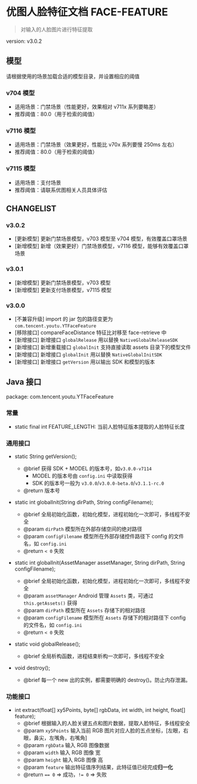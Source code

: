 # 优图人脸特征文档 FACE-FEATURE

> 对输入的人脸图片进行特征提取

version: v3.0.2

## 模型

请根据使用的场景加载合适的模型目录，并设置相应的阈值

### v704 模型

- 适用场景：门禁场景（性能更好，效果相对 v711x 系列要略差）
- 推荐阈值：80.0（用于检索的阈值）

### v7116 模型

- 适用场景：门禁场景（效果更好，性能比 v70x 系列要慢 250ms 左右）
- 推荐阈值：80.0（用于检索的阈值）

### v7115 模型

- 适用场景：支付场景
- 推荐阈值：请联系优图相关人员具体评估

## CHANGELIST

### v3.0.2

- [更新模型] 更新门禁场景模型，v703 模型至 v704 模型，有效覆盖口罩场景
- [新增模型] 新增（效果更好）门禁场景模型，v7116 模型，能够有效覆盖口罩场景

### v3.0.1

- [新增模型] 更新门禁场景模型，v703 模型
- [新增模型] 更新支付场景模型，v7115 模型

### v3.0.0

- [不兼容升级] import 的 jar 包的路径变更为 `com.tencent.youtu.YTFaceFeature`
- [移除接口] compareFaceDistance 特征比对移至 face-retrieve 中
- [新增接口] 新增接口 `globalRelease` 用以替换 `NativeGlobalReleaseSDK`
- [新增接口] 新增重载接口 `globalInit` 支持直接读取 assets 目录下的模型文件
- [新增接口] 新增接口 `globalInit` 用以替换 `NativeGlobalInitSDK`
- [新增接口] 新增接口 `getVersion` 用以输出 SDK 和模型的版本

## Java 接口

package: com.tencent.youtu.YTFaceFeature

### 常量

- static final int FEATURE_LENGTH: 当前人脸特征版本提取的人脸特征长度

### 通用接口

- static String getVersion();
    - @brief 获得 SDK + MODEL 的版本号，如`v3.0.0-v7114`
        - MODEL 的版本号由 `config.ini` 中读取获得
        - SDK 的版本号一般为 `v3.0.0`/`v3.0.0-beta.0`/`v3.1.1-rc.0`
    - @return 版本号

- static int globalInit(String dirPath, String configFilename);
    - @brief 全局初始化函数，初始化模型，进程初始化一次即可，多线程不安全
    - @param `dirPath` 模型所在外部存储空间的绝对路径
    - @param `configFilename` 模型所在外部存储控件路径下 config 的文件名，如 `config.ini`
    - @return `< 0` 失败

- static int globalInit(AssetManager assetManager, String dirPath, String configFilename);
    - @brief 全局初始化函数，初始化模型，进程初始化一次即可，多线程不安全
    - @param `assetManager` Android 管理 `Assets` 类，可通过 `this.getAssets()` 获得
    - @param `dirPath` 模型所在 `Assets` 存储下的相对路径
    - @param `configFilename` 模型所在 `Assets` 存储下的相对路径下 config 的文件名，如 `config.ini`
    - @return `< 0` 失败

- static void globalRelease();
    - @brief 全局析构函数，进程结束析构一次即可，多线程不安全

- void destroy();
    - @brief 每一个 new 出的实例，都需要明确的 destroy()。防止内存泄漏。

### 功能接口

- int extract(float[] xy5Points, byte[] rgbData, int width, int height, float[] feature);
    - @brief 根据输入的人脸关键五点和图片数据，提取人脸特征，多线程安全
    - @param `xy5Points` 输入当前 RGB 图片对应人脸的五点坐标，[左眼，右眼，鼻尖，左嘴角，右嘴角]
    - @param `rgbData` 输入 RGB 图像数据
    - @param `width` 输入 RGB 图像 宽
    - @param `height` 输入 RGB 图像 高
    - @param `feature` 输出特征值序列结果，此特征值已经完成**归一化**
    - @return `== 0` => 成功，`!= 0` => 失败

